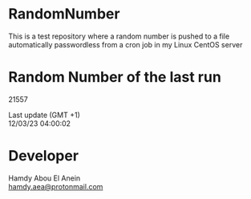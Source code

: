 # RandomNumber    
This is a test repository where a random number is pushed to a file automatically passwordless from a cron job in my Linux CentOS server    
# Random Number of the last run   
21557
      
Last update (GMT +1)    
12/03/23 04:00:02
# Developer    
Hamdy Abou El Anein   
hamdy.aea@protonmail.com
